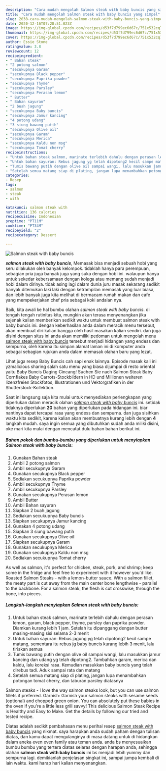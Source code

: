 ```yaml
---
description: "Cara mudah mengolah Salmon steak with baby buncis yang simpel"
title: "Cara mudah mengolah Salmon steak with baby buncis yang simpel"
slug: 2038-cara-mudah-mengolah-salmon-steak-with-baby-buncis-yang-simpel
date: 2020-12-16T07:28:51.023Z
image: https://img-global.cpcdn.com/recipes/d53f7d799ec6d67c/751x532cq70/salmon-steak-with-baby-buncis-foto-resep-utama.jpg
thumbnail: https://img-global.cpcdn.com/recipes/d53f7d799ec6d67c/751x532cq70/salmon-steak-with-baby-buncis-foto-resep-utama.jpg
cover: https://img-global.cpcdn.com/recipes/d53f7d799ec6d67c/751x532cq70/salmon-steak-with-baby-buncis-foto-resep-utama.jpg
author: Essie Stone
ratingvalue: 3.8
reviewcount: 12
recipeingredient:
- " Bahan steak"
- "2 potong salmon"
- "secukupnya Garam"
- "secukupnya Black pepper"
- "secukupnya Paprika powder"
- "secukupnya Thyme"
- "secukupnya Parsley"
- "secukupnya Perasan lemon"
- " Butter"
- " Bahan sayuran"
- "2 buah jagung"
- "secukupnya Baby buncis"
- "secukupnya Jamur kancing"
- "4 potong udang"
- "3 siung bawang putih"
- "secukupnya Olive oil"
- "secukupnya Garam"
- "secukupnya Merica"
- "secukupnya Kaldu non msg"
- "secukupnya Tomat cherry"
recipeinstructions:
- "Untuk bahan steak salmon, marinate terlebih dahulu dengan perasan lemon, garam, black pepper, thyme, parsley dan paprika powder. Diamkan kurang lebih 1 jam. Setelah itu dipanggang dengan butter masing-masing sisi selama 2-3 menit"
- "Untuk bahan sayuran: Rebus jagung yg telah dipotong2 kecil sampe matang, sementara itu rebus jg baby buncis kurang lebih 3 menit, lalu tiriskan semua"
- "Tumis bawang putih dengan olive oil sampai wangi, lalu masukkan jamur kancing dan udang yg telah dipotong2. Tambahkan garam, merica dan kaldu, lalu koreksi rasa. Kemudian masukkan baby buncis yang telah direbus tadi. Aduk sampai rata dan matang"
- "Setelah semua matang siap di plating, jangan lupa menambahkan potongan tomat cherry, dan taburan parsley diatasnya"
categories:
- Resep
tags:
- salmon
- steak
- with

katakunci: salmon steak with 
nutrition: 136 calories
recipecuisine: Indonesian
preptime: "PT11M"
cooktime: "PT34M"
recipeyield: "2"
recipecategory: Dessert

---
```



![Salmon steak with baby buncis](https://img-global.cpcdn.com/recipes/d53f7d799ec6d67c/751x532cq70/salmon-steak-with-baby-buncis-foto-resep-utama.jpg)

<b><i>salmon steak with baby buncis</i></b>, Memasak bisa menjadi sebuah hobi yang seru dilakukan oleh banyak kelompok. tidaklah hanya para perempuan, sebagian pria juga banyak juga yang suka dengan hobi ini. walaupun hanya untuk sekedar kebersamaan dengan kolega atau memang sudah menjadi hobi dalam dirinya. tidak asing lagi dalam dunia juru masak sekarang sedikit banyak ditemukan laki laki dengan ketrampilan memasak yang luar biasa, dan lebih banyak juga kita melihat di bermacam rumah makan dan cafe yang mempekerjakan chef pria sebagai koki andalan nya.

Baik, kita awali ke hal bumbu olahan <i>salmon steak with baby buncis</i>. di tengah tengah rutinitas kita, mungkin akan terasa menyenangkan jika sejenak kalian memberikan sedikit waktu untuk membuat salmon steak with baby buncis ini. dengan keberhasilan anda dalam meracik menu tersebut, akan membuat diri kalian bangga oleh hasil masakan kalian sendiri. dan juga disini dengan situs ini anda akan memiliki pedoman untuk mengolah menu <u>salmon steak with baby buncis</u> tersebut menjadi hidangan yang endess dan sempurna, oleh karena itu simpan alamat laman ini di komputer anda sebagai sebagian rujukan anda dalam memasak olahan baru yang lezat.

Lihat juga resep Baby Buncis cah sapi enak lainnya. Episode masak kali ini yzmalicious sharing salah satu menu yang biasa dijumpai di resto oriental yaitu Baby Buncis Daging Cincang! Suchen Sie nach Salmon Steak Baby Cornflakes Baby Carrots-Stockbildern in HD und Millionen weiteren lizenzfreien Stockfotos, Illustrationen und Vektorgrafiken in der Shutterstock-Kollektion.


Saat ini langsung saja kita mulai untuk menyediakan perlengkapan yang diperlukan dalam meracik olahan <u><i>salmon steak with baby buncis</i></u> ini. setidak tidaknya diperlukan <b>20</b> bahan yang diperlukan pada hidangan ini. biar nantinya dapat tercapai rasa yang endess dan sempurna. dan juga sisihkan waktu kita sedikit, karena kalian akan membuatnya kurang lebih dengan <b>4</b> langkah mudah. saya ingin semua yang dibutuhkan sudah anda miliki disini, oke mari kita mulai dengan mencatat dulu bahan bahan berikut ini.

<!--inarticleads1-->

##### Bahan pokok dan bumbu-bumbu yang diperlukan untuk menyiapkan Salmon steak with baby buncis:

1. Gunakan  Bahan steak
1. Ambil 2 potong salmon
1. Ambil secukupnya Garam
1. Gunakan secukupnya Black pepper
1. Sediakan secukupnya Paprika powder
1. Ambil secukupnya Thyme
1. Ambil secukupnya Parsley
1. Gunakan secukupnya Perasan lemon
1. Ambil  Butter
1. Ambil  Bahan sayuran
1. Siapkan 2 buah jagung
1. Sediakan secukupnya Baby buncis
1. Siapkan secukupnya Jamur kancing
1. Gunakan 4 potong udang
1. Siapkan 3 siung bawang putih
1. Gunakan secukupnya Olive oil
1. Siapkan secukupnya Garam
1. Gunakan secukupnya Merica
1. Gunakan secukupnya Kaldu non msg
1. Sediakan secukupnya Tomat cherry


As well as salmon, it&#39;s perfect for chicken, steak, pork, and shrimp; keep some in the fridge and feel free to experiment with it however you&#39;d like. Roasted Salmon Steaks - with a lemon-butter sauce. With a salmon fillet, the meaty part is cut away from the main center bone lengthwise - parallel to the backbone. For a salmon steak, the flesh is cut crosswise, through the bone, into pieces. 

<!--inarticleads2-->

##### Langkah-langkah menyiapkan Salmon steak with baby buncis:

1. Untuk bahan steak salmon, marinate terlebih dahulu dengan perasan lemon, garam, black pepper, thyme, parsley dan paprika powder. Diamkan kurang lebih 1 jam. Setelah itu dipanggang dengan butter masing-masing sisi selama 2-3 menit
1. Untuk bahan sayuran: Rebus jagung yg telah dipotong2 kecil sampe matang, sementara itu rebus jg baby buncis kurang lebih 3 menit, lalu tiriskan semua
1. Tumis bawang putih dengan olive oil sampai wangi, lalu masukkan jamur kancing dan udang yg telah dipotong2. Tambahkan garam, merica dan kaldu, lalu koreksi rasa. Kemudian masukkan baby buncis yang telah direbus tadi. Aduk sampai rata dan matang
1. Setelah semua matang siap di plating, jangan lupa menambahkan potongan tomat cherry, dan taburan parsley diatasnya


Salmon steaks - I love the way salmon steaks look, but you can use salmon fillets if preferred. Garnish: Garnish your salmon steaks with sesame seeds (optional) and chopped green onion. You can absolutely put these babies in the oven if you&#39;re a little less grill savvy! This delicious Salmon Steak Recipe is Healthy and Easy to Make. Get the details by following our tried and tested recipe. 

Diatas adalah sedikit pembahasan menu perihal resep <u>salmon steak with baby buncis</u> yang nikmat. saya harapkan anda sudah paham dengan tulisan diatas, dan kamu dapat mengulanginya di masa datang untuk di hidangkan dalam aneka even even family atau teman anda. anda bs menyesuaikan bumbu bumbu yang tertera diatas selaras dengan harapan anda, sehingga olahan <b>salmon steak with baby buncis</b> ini bs menjadi lebih yummy dan sempurna lagi. demikianlah penjelasan singkat ini, sampai jumpa kembali di lain waktu. kami harap hari kalian menyenangkan.
